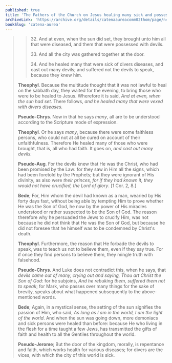 ```yaml
---
published: true
title: 'The Fathers of the Church on Jesus healing many sick and possessed at the Sabbath''s sunset'
archiveLink: 'https://archive.org/details/catenaaureacomm02thom/page/n40?view=theater'
bookSlug: 'catena-aurea'
---
```


>> 32\. And at even, when the sun did set, they brought unto him all that were diseased, and them that were possessed with devils.
>> 
>> 33\. And all the city was gathered together at the door.
>>
>> 34\. And he healed many that were sick of divers diseases, and cast out many devils; and suffered not the devils to speak, because they knew him.
> 
> **Theophyl**. Because the multitude thought that it was not lawful to heal on the sabbath day, they waited for the evening, to bring those who were to be healed to Jesus. Wherefore it is said, *And at even, when the sun had set.* There follows, *and he healed many that were vexed with divers diseases.*
> 
> **Pseudo-Chrys**. Now in that he says *many*, all are to be understood according to the Scripture mode of expression.
> 
> **Theophyl**. Or he says *many*, because there were some faithless persons, who could not at all be cured on account of their unfaithfulness. Therefore He healed many of those who were brought, that is, all who had faith. It goes on, *and cast out many devils.*
> 
> **Pseudo-Aug**. For the devils knew that He was the Christ, who had been promised by the Law: for they saw in Him all the signs, which had been foretold by the Prophets; but they were ignorant of His divinity, as also were *their princes, for if they had known it, they would not have crucified, the Lord of glory*. [1 Cor. 2, 8.]
> 
> **Bede**; For, Him whom the devil had known as a man, wearied by His forty days fast, without being able by tempting Him to prove whether He was the Son of God, he now by the power of His miracles understood or rather suspected to be the Son of God. The reason therefore why he persuaded the Jews to crucify Him, was not because he did not think that He was the Son of God, but because he did not foresee that he himself was to be condemned by Christ's death.
> 
> **Theophyl**. Furthermore, the reason that He forbade the devils to speak, was to teach us not to believe them, even if they say true. For if once they find persons to believe them, they mingle truth with falsehood.
> 
> **Pseudo-Chrys**. And Luke does not contradict this, when he says, that *devils came out of many, crying out and saying, Thou art Christ the Son of God*: for he subjoins, *And he rebuking them, suffered them not to speak*; for Mark, who passes over many things for the sake of brevity, speaks about what happened subsequently to the above-mentioned words.
> 
> **Bede**; Again, in a mystical sense, the setting of the sun signifies the passion of Him, who said, *As long as I am in the world, I am the light of the world*. And when the sun was going down, more demoniacs and sick persons were healed than before: because He who living in the flesh for a time taught a few Jews, has transmitted the gifts of faith and health to all the Gentiles throughout the world.
> 
> **Pseudo-Jerome**; But the door of the kingdom, morally, is repentance and faith, which works health for various diseases; for divers are the vices, with which the city of this world is sick.

